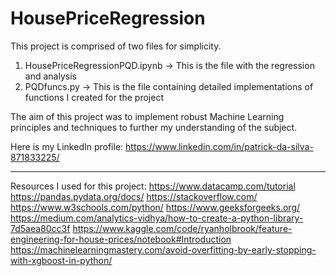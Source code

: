 # HousePriceRegression

This project is comprised of two files for simplicity.
1. HousePriceRegressionPQD.ipynb -> This is the file with the regression and analysis
2. PQDfuncs.py              -> This is the file containing detailed implementations of functions I created for the project

The aim of this project was to implement robust Machine Learning principles and techniques to further my understanding of the subject.

Here is my LinkedIn profile: https://www.linkedin.com/in/patrick-da-silva-871833225/


--------------------------------------------------------------------------------------------------
Resources I used for this project:
https://www.datacamp.com/tutorial
https://pandas.pydata.org/docs/
https://stackoverflow.com/
https://www.w3schools.com/python/
https://www.geeksforgeeks.org/
https://medium.com/analytics-vidhya/how-to-create-a-python-library-7d5aea80cc3f
https://www.kaggle.com/code/ryanholbrook/feature-engineering-for-house-prices/notebook#Introduction
https://machinelearningmastery.com/avoid-overfitting-by-early-stopping-with-xgboost-in-python/
